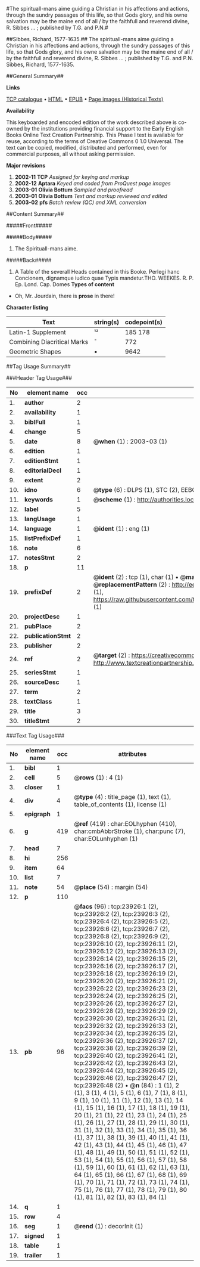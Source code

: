 #The spirituall-mans aime guiding a Christian in his affections and actions, through the sundry passages of this life, so that Gods glory, and his owne salvation may be the maine end of all / by the faithfull and reverend divine, R. Sibbes ... ; published by T.G. and P.N.#

##Sibbes, Richard, 1577-1635.##
The spirituall-mans aime guiding a Christian in his affections and actions, through the sundry passages of this life, so that Gods glory, and his owne salvation may be the maine end of all / by the faithfull and reverend divine, R. Sibbes ... ; published by T.G. and P.N.
Sibbes, Richard, 1577-1635.

##General Summary##

**Links**

[TCP catalogue](http://www.ota.ox.ac.uk/tcp/)  • 
[HTML](http://tei.it.ox.ac.uk/tcp/Texts-HTML/free/A12/A12203.html)  • 
[EPUB](http://tei.it.ox.ac.uk/tcp/Texts-EPUB/free/A12/A12203.epub) • 
[Page images (Historical Texts)](https://data.historicaltexts.jisc.ac.uk/view?pubId=eebo-21348552e&pageId=eebo-21348552e-23926-1)

**Availability**

This keyboarded and encoded edition of the
	       work described above is co-owned by the institutions
	       providing financial support to the Early English Books
	       Online Text Creation Partnership. This Phase I text is
	       available for reuse, according to the terms of Creative
	       Commons 0 1.0 Universal. The text can be copied,
	       modified, distributed and performed, even for
	       commercial purposes, all without asking permission.

**Major revisions**

1. __2002-11__ __TCP__ *Assigned for keying and markup*
1. __2002-12__ __Aptara__ *Keyed and coded from ProQuest page images*
1. __2003-01__ __Olivia Bottum__ *Sampled and proofread*
1. __2003-01__ __Olivia Bottum__ *Text and markup reviewed and edited*
1. __2003-02__ __pfs__ *Batch review (QC) and XML conversion*

##Content Summary##

#####Front#####

#####Body#####

1. The Spirituall-mans aime.

#####Back#####

1. A Table of the severall
Heads contained in
this Booke.
Perlegi hanc Concionem, dignamque
iudico quae Typis mandetur.THO. WEEKES. R. P.
Ep. Lond. Cap. Domes
**Types of content**

  * Oh, Mr. Jourdain, there is **prose** in there!

**Character listing**


|Text|string(s)|codepoint(s)|
|---|---|---|
|Latin-1 Supplement|¹²|185 178|
|Combining             Diacritical Marks|̄|772|
|Geometric Shapes|▪|9642|

##Tag Usage Summary##

###Header Tag Usage###

|No|element name|occ|attributes|
|---|---|---|---|
|1.|__author__|2||
|2.|__availability__|1||
|3.|__biblFull__|1||
|4.|__change__|5||
|5.|__date__|8| @__when__ (1) : 2003-03 (1)|
|6.|__edition__|1||
|7.|__editionStmt__|1||
|8.|__editorialDecl__|1||
|9.|__extent__|2||
|10.|__idno__|6| @__type__ (6) : DLPS (1), STC (2), EEBO-CITATION (1), OCLC (1), VID (1)|
|11.|__keywords__|1| @__scheme__ (1) : http://authorities.loc.gov/ (1)|
|12.|__label__|5||
|13.|__langUsage__|1||
|14.|__language__|1| @__ident__ (1) : eng (1)|
|15.|__listPrefixDef__|1||
|16.|__note__|6||
|17.|__notesStmt__|2||
|18.|__p__|11||
|19.|__prefixDef__|2| @__ident__ (2) : tcp (1), char (1)  •  @__matchPattern__ (2) : ([0-9\-]+):([0-9IVX]+) (1), (.+) (1)  •  @__replacementPattern__ (2) : http://eebo.chadwyck.com/downloadtiff?vid=$1&page=$2 (1), https://raw.githubusercontent.com/textcreationpartnership/Texts/master/tcpchars.xml#$1 (1)|
|20.|__projectDesc__|1||
|21.|__pubPlace__|2||
|22.|__publicationStmt__|2||
|23.|__publisher__|2||
|24.|__ref__|2| @__target__ (2) : https://creativecommons.org/publicdomain/zero/1.0/ (1), http://www.textcreationpartnership.org/docs/. (1)|
|25.|__seriesStmt__|1||
|26.|__sourceDesc__|1||
|27.|__term__|2||
|28.|__textClass__|1||
|29.|__title__|3||
|30.|__titleStmt__|2||


###Text Tag Usage###

|No|element name|occ|attributes|
|---|---|---|---|
|1.|__bibl__|1||
|2.|__cell__|5| @__rows__ (1) : 4 (1)|
|3.|__closer__|1||
|4.|__div__|4| @__type__ (4) : title_page (1), text (1), table_of_contents (1), license (1)|
|5.|__epigraph__|1||
|6.|__g__|419| @__ref__ (419) : char:EOLhyphen (410), char:cmbAbbrStroke (1), char:punc (7), char:EOLunhyphen (1)|
|7.|__head__|7||
|8.|__hi__|256||
|9.|__item__|64||
|10.|__list__|7||
|11.|__note__|54| @__place__ (54) : margin (54)|
|12.|__p__|110||
|13.|__pb__|96| @__facs__ (96) : tcp:23926:1 (2), tcp:23926:2 (2), tcp:23926:3 (2), tcp:23926:4 (2), tcp:23926:5 (2), tcp:23926:6 (2), tcp:23926:7 (2), tcp:23926:8 (2), tcp:23926:9 (2), tcp:23926:10 (2), tcp:23926:11 (2), tcp:23926:12 (2), tcp:23926:13 (2), tcp:23926:14 (2), tcp:23926:15 (2), tcp:23926:16 (2), tcp:23926:17 (2), tcp:23926:18 (2), tcp:23926:19 (2), tcp:23926:20 (2), tcp:23926:21 (2), tcp:23926:22 (2), tcp:23926:23 (2), tcp:23926:24 (2), tcp:23926:25 (2), tcp:23926:26 (2), tcp:23926:27 (2), tcp:23926:28 (2), tcp:23926:29 (2), tcp:23926:30 (2), tcp:23926:31 (2), tcp:23926:32 (2), tcp:23926:33 (2), tcp:23926:34 (2), tcp:23926:35 (2), tcp:23926:36 (2), tcp:23926:37 (2), tcp:23926:38 (2), tcp:23926:39 (2), tcp:23926:40 (2), tcp:23926:41 (2), tcp:23926:42 (2), tcp:23926:43 (2), tcp:23926:44 (2), tcp:23926:45 (2), tcp:23926:46 (2), tcp:23926:47 (2), tcp:23926:48 (2)  •  @__n__ (84) : 1 (1), 2 (1), 3 (1), 4 (1), 5 (1), 6 (1), 7 (1), 8 (1), 9 (1), 10 (1), 11 (1), 12 (1), 13 (1), 14 (1), 15 (1), 16 (1), 17 (1), 18 (1), 19 (1), 20 (1), 21 (1), 22 (1), 23 (1), 24 (1), 25 (1), 26 (1), 27 (1), 28 (1), 29 (1), 30 (1), 31 (1), 32 (1), 33 (1), 34 (1), 35 (1), 36 (1), 37 (1), 38 (1), 39 (1), 40 (1), 41 (1), 42 (1), 43 (1), 44 (1), 45 (1), 46 (1), 47 (1), 48 (1), 49 (1), 50 (1), 51 (1), 52 (1), 53 (1), 54 (1), 55 (1), 56 (1), 57 (1), 58 (1), 59 (1), 60 (1), 61 (1), 62 (1), 63 (1), 64 (1), 65 (1), 66 (1), 67 (1), 68 (1), 69 (1), 70 (1), 71 (1), 72 (1), 73 (1), 74 (1), 75 (1), 76 (1), 77 (1), 78 (1), 79 (1), 80 (1), 81 (1), 82 (1), 83 (1), 84 (1)|
|14.|__q__|1||
|15.|__row__|4||
|16.|__seg__|1| @__rend__ (1) : decorInit (1)|
|17.|__signed__|1||
|18.|__table__|1||
|19.|__trailer__|1||
